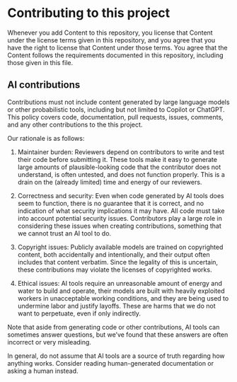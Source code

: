 # Contributing to this project

Whenever you add Content to this repository, you license that Content under the license terms given in this repository, and you agree that you have the right to license that Content under those terms. You agree that the Content follows the requirements documented in this repository, including those given in this file.

## AI contributions

Contributions must not include content generated by large language models or other probabilistic tools, including but not limited to Copilot or ChatGPT. This policy covers code, documentation, pull requests, issues, comments, and any other contributions to the this project.

Our rationale is as follows:

1. Maintainer burden: Reviewers depend on contributors to write and test their code before submitting it. These tools make it easy to generate large amounts of plausible-looking code that the contributor does not understand, is often untested, and does not function properly. This is a drain on the (already limited) time and energy of our reviewers.

2. Correctness and security: Even when code generated by AI tools does seem to function, there is no guarantee that it is correct, and no indication of what security implications it may have. All code must take into account potential security issues. Contributors play a large role in considering these issues when creating contributions, something that we cannot trust an AI tool to do.

3. Copyright issues: Publicly available models are trained on copyrighted content, both accidentally and intentionally, and their output often includes that content verbatim. Since the legality of this is uncertain, these contributions may violate the licenses of copyrighted works.

4. Ethical issues: AI tools require an unreasonable amount of energy and water to build and operate, their models are built with heavily exploited workers in unacceptable working conditions, and they are being used to undermine labor and justify layoffs. These are harms that we do not want to perpetuate, even if only indirectly.

Note that aside from generating code or other contributions, AI tools can sometimes answer questions, but we’ve found that these answers are often incorrect or very misleading.

In general, do not assume that AI tools are a source of truth regarding how anything works. Consider reading human-generated documentation or asking a human instead.
